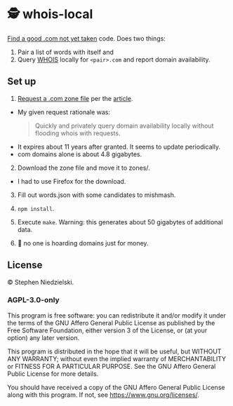 # 🕵 whois-local

[Find a good .com not yet taken](https://sive.rs/com) code. Does two things:

1. Pair a list of words with itself and
2. Query [WHOIS](https://en.wikipedia.org/wiki/WHOIS) locally for `<pair>.com`
  and report domain availability.

## Set up

1. [Request a .com zone file](https://czds.icann.org/home) per the
  [article](https://sive.rs/com).
  - My given request rationale was:
    > Quickly and privately query domain availability locally without flooding
    > whois with requests.
  - It expires about 11 years after granted. It seems to update periodically.
  - com domains alone is about 4.8 gigabytes.

2. Download the zone file and move it to zones/.
  - I had to use Firefox for the download.

3. Fill out words.json with some candidates to mishmash.

4. `npm install`.

5. Execute `make`. Warning: this generates about 50 gigabytes of additional data.

6. 🤞 no one is hoarding domains just for money.

## License

© Stephen Niedzielski.

### AGPL-3.0-only

This program is free software: you can redistribute it and/or modify it under
the terms of the GNU Affero General Public License as published by the Free
Software Foundation, either version 3 of the License, or (at your option) any
later version.

This program is distributed in the hope that it will be useful, but WITHOUT ANY
WARRANTY; without even the implied warranty of MERCHANTABILITY or FITNESS FOR A
PARTICULAR PURPOSE. See the GNU Affero General Public License for more details.

You should have received a copy of the GNU Affero General Public License along
with this program. If not, see <https://www.gnu.org/licenses/>.
